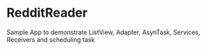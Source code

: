 # RedditReader
Sample App to demonstrate ListView, Adapter, AsynTask, Services, Receivers and scheduling task
